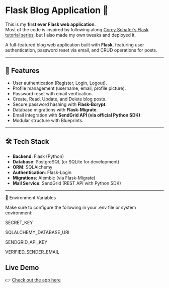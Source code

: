 

# Flask Blog Application 📝
This is my **first ever Flask web application**.  
Most of the code is inspired by following along [Corey Schafer’s Flask tutorial series](https://www.youtube.com/playlist?list=PL-osiE80TeTs4UjLw5MM6OjgkjFeUxCYH), but I also made my own tweaks and deployed it.

A full-featured blog web application built with **Flask**, featuring user authentication, password reset via email, and CRUD operations for posts.  

---

## 🚀 Features
- User authentication (Register, Login, Logout).
- Profile management (username, email, profile picture).
- Password reset with email verification.
- Create, Read, Update, and Delete blog posts.
- Secure password hashing with **Flask-Bcrypt**.
- Database migrations with **Flask-Migrate**.
- Email integration with **SendGrid API (via official Python SDK)**
- Modular structure with Blueprints.

---

## 🛠 Tech Stack
- **Backend**: Flask (Python)
- **Database**: PostgreSQL (or SQLite for development)
- **ORM**: SQLAlchemy
- **Authentication**: Flask-Login
- **Migrations**: Alembic (via Flask-Migrate)
- **Mail Service**: SendGrid (REST API with Python SDK)

---
🔑 Environment Variables

Make sure to configure the following in your .env file or system environment:

SECRET_KEY

SQLALCHEMY_DATABASE_URI

SENDGRID_API_KEY

VERIFIED_SENDER_EMAIL


## Live Demo
👉 [Check out the app here](https://flaskblog-render-deployment.onrender.com/)

